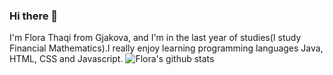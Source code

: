 ### Hi there 👋
I'm Flora Thaqi from Gjakova, and I'm in the last year of studies(I study Financial Mathematics).I really enjoy learning programming languages Java, HTML, CSS and Javascript.
![Flora's github stats](https://github-readme-stats.vercel.app/api?username=FloraThaqi)
